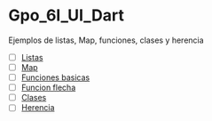 # Gpo_6I_UI_Dart
Ejemplos de listas, Map, funciones, clases y herencia
- [ ] [Listas](https://dartpad.dartlang.org/)
- [ ] [Map](https://dartpad.dartlang.org/)  
- [ ] [Funciones basicas](https://dartpad.dartlang.org/)
- [ ] [Funcion flecha](https://dartpad.dartlang.org/)
- [ ] [Clases](https://dartpad.dartlang.org/)
- [ ] [Herencia](https://dartpad.dartlang.org/)
